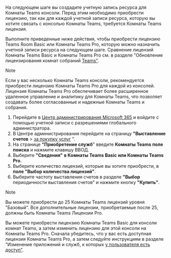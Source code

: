 
На следующем шаге вы создадите учетную запись ресурса для Комнаты Teams консоли. Перед этим необходимо приобрести лицензию, так как для каждой учетной записи ресурса, которую вы хотите связать с консолью Комнаты Teams, требуется Комнаты Teams лицензия.

Выполните приведенные ниже действия, чтобы приобрести лицензию Teams Room Basic или Комнаты Teams Pro, которую можно назначить учетной записи ресурса на следующем шаге. Сравнение лицензий Комнаты Teams Basic и Комнаты Teams Pro см. в разделе "Обновление лицензирования комнат собраний [Teams"](../rooms/rooms-licensing.md).

> [!NOTE]
> Если у вас несколько Комнаты Teams консоли, рекомендуется приобрести лицензию Комнаты Teams Pro для каждой из консолей. Лицензия Комнаты Teams Pro обеспечивает более расширенное удаленное управление и аналитику для Комнаты Teams, что позволяет создавать более согласованные и надежные Комнаты Teams и собрания.

1. Перейдите в [Центр администрирования Microsoft 365](https://go.microsoft.com/fwlink/p/?linkid=2024339) и войдите с помощью учетной записи с разрешениями глобального администратора.
1. В Центре администрирования перейдите на страницу **"Выставление счетов** > [за покупку услуг](https://go.microsoft.com/fwlink/p/?linkid=868433) ".
1. На странице **"Приобретение служб**" введите **Комнаты Teams поле поиска** и нажмите клавишу ВВОД.
1. Выберите **"Сведения"** **в Комнаты Teams Basic** **или Комнаты Teams Pro**.
1. Выберите количество лицензий, которые вы хотите приобрести, в **поле "Выбор количества лицензий"**.
1. Выберите частоту выставления счетов в разделе **"Выбор** периодичности выставления счетов" и нажмите кнопку **"Купить"**.

> [!NOTE]
> Вы можете приобрести до 25 Комнаты Teams лицензий уровня "Базовый". Все дополнительные лицензии, приобретаемые после 25, должны быть Комнаты Teams Лицензии Pro.
>
> Вы можете приобрести лицензию Комнаты Teams Basic для консоли комнат Teams, а затем изменить лицензию для этой консоли на Комнаты Teams Pro. Сначала убедитесь, что у вас есть доступная лицензия Комнаты Teams Pro, а затем следуйте инструкциям в разделе "Изменение приложений и служб, к которых [у пользователя есть доступ"](/microsoft-365/admin/manage/assign-licenses-to-users#change-the-apps-and-services-a-user-has-access-to).
